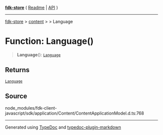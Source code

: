 [**fdk-store**](../../../README.md) ( [Readme](../../../README.md) \| [API](../../../API.md) )

---

[fdk-store](../../../API.md) > [content](../../README.md) > [<internal>](../README.md) > Language

# Function: Language()

> **Language**(): [`Language`](../type-aliases/type-alias.Language.md)

## Returns

[`Language`](../type-aliases/type-alias.Language.md)

## Source

node_modules/fdk-client-javascript/sdk/application/Content/ContentApplicationModel.d.ts:768

---

Generated using [TypeDoc](https://typedoc.org/) and [typedoc-plugin-markdown](https://www.npmjs.com/package/typedoc-plugin-markdown)
